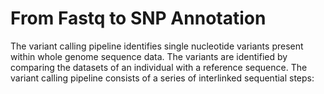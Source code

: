 # From Fastq to SNP Annotation
The variant calling pipeline identifies single nucleotide variants present within whole genome sequence data. The variants are identified by comparing the datasets of an individual with a reference sequence. The variant calling pipeline consists of a series of interlinked sequential steps: 
